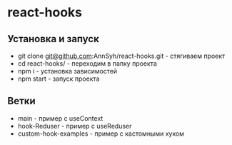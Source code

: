 # react-hooks

## Установка и запуск
- git clone git@github.com:AnnSyh/react-hooks.git - стягиваем проект
- cd react-hooks/  - переходим в папку проекта
- npm i - установка зависимостей
- npm start - запуск проекта

## Ветки
- main - пример с useContext
- hook-Reduser  - пример с useReduser
-  custom-hook-examples - пример с кастомными хуком
